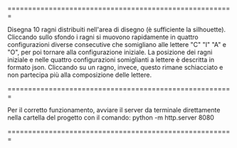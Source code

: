 =======================================================

Disegna 10 ragni distribuiti nell'area di disegno (è sufficiente la silhouette). Cliccando sullo sfondo i ragni si muovono rapidamente in quattro configurazioni diverse consecutive che somigliano alle lettere "C" "I" "A" e "O", per poi tornare alla configurazione iniziale. La posizione dei ragni iniziale e nelle quattro configurazioni somiglianti a lettere è descritta in formato json. Cliccando su un ragno, invece, questo rimane schiacciato e non partecipa più alla composizione delle lettere.

=======================================================

Per il corretto funzionamento, avviare il server da terminale direttamente nella cartella del progetto con il comando:
python -m http.server 8080

=======================================================

